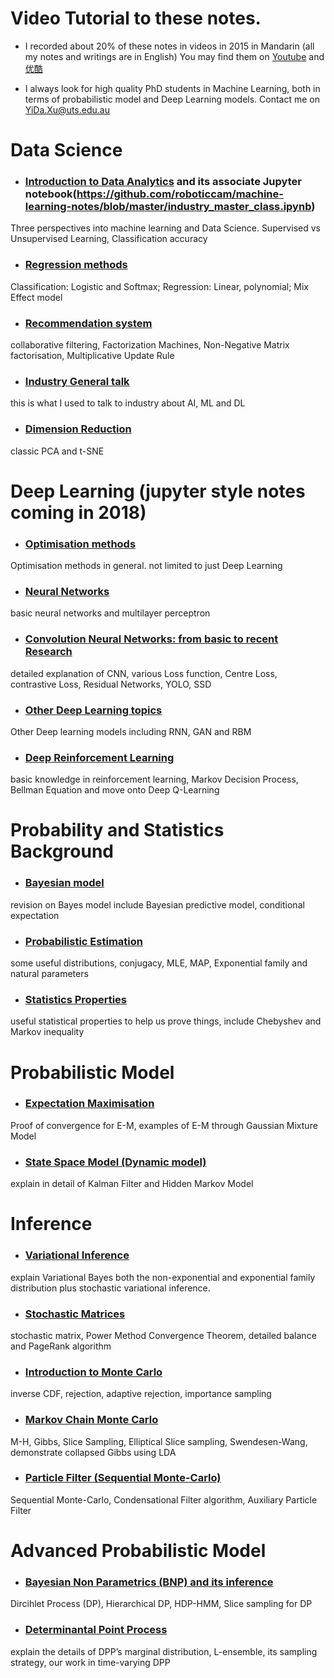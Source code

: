 # Video Tutorial to these notes.

* I recorded about 20% of these notes in videos in 2015 in Mandarin (all my notes and writings are in English) You may find them on [Youtube](https://www.youtube.com/channel/UConITmGn5PFr0hxTI2tWD4Q) and [优酷](http://i.youku.com/i/UMzIzNDgxNTg5Ng)

* I always look for high quality PhD students in Machine Learning, both in terms of probabilistic model and Deep Learning models. Contact me on YiDa.Xu@uts.edu.au


# Data Science

* ### [Introduction to Data Analytics](https://github.com/roboticcam/machine-learning-notes/blob/master/AI_and_machine_learning.pptx) and its associate Jupyter notebook(https://github.com/roboticcam/machine-learning-notes/blob/master/industry_master_class.ipynb) ###
Three perspectives into machine learning and Data Science. Supervised vs Unsupervised Learning, Classification accuracy


* ### [Regression methods](https://github.com/roboticcam/machine-learning-notes/blob/master/regression.pdf) ###
Classification: Logistic and Softmax; Regression: Linear, polynomial; Mix Effect model

* ### [Recommendation system](https://github.com/roboticcam/machine-learning-notes/blob/master/recommendation.pdf) ###
collaborative filtering, Factorization Machines, Non-Negative Matrix factorisation, Multiplicative Update Rule

* ### [Industry General talk](https://github.com/roboticcam/machine-learning-notes/blob/master/ai_ml_dl.pdf) ###
this is what I used to talk to industry about AI, ML and DL

* ### [Dimension Reduction](https://github.com/roboticcam/machine-learning-notes/blob/master/dimension_reduction.pdf) ###
classic PCA and t-SNE


# Deep Learning (jupyter style notes coming in 2018)

* ### [Optimisation methods](https://github.com/roboticcam/machine-learning-notes/blob/master/optimization.pdf) ###
Optimisation methods in general. not limited to just Deep Learning

* ### [Neural Networks](https://github.com/roboticcam/machine-learning-notes/blob/master/neural_networks.pdf) ###
basic neural networks and multilayer perceptron 

* ### [Convolution Neural Networks: from basic to recent Research](https://github.com/roboticcam/machine-learning-notes/blob/master/cnn_beyond.pdf) ###
detailed explanation of CNN, various Loss function, Centre Loss, contrastive Loss, Residual Networks, YOLO, SSD

* ### [Other Deep Learning topics](https://github.com/roboticcam/machine-learning-notes/blob/master/deep_learning.pdf) ###
Other Deep learning models including RNN, GAN and RBM

* ### [Deep Reinforcement Learning](https://github.com/roboticcam/machine-learning-notes/blob/master/dqn.pdf) ###
basic knowledge in reinforcement learning, Markov Decision Process, Bellman Equation and move onto Deep Q-Learning


# Probability and Statistics Background

* ### [Bayesian model](https://github.com/roboticcam/machine-learning-notes/blob/master/bayesian.pdf) ###
revision on Bayes model include Bayesian predictive model, conditional expectation

* ### [Probabilistic Estimation](https://github.com/roboticcam/machine-learning-notes/blob/master/probability.pdf) ###
some useful distributions, conjugacy, MLE, MAP, Exponential family and natural parameters

* ### [Statistics Properties](https://github.com/roboticcam/machine-learning-notes/blob/master/statistics.pdf) ###
useful statistical properties to help us prove things, include Chebyshev and Markov inequality


# Probabilistic Model

* ### [Expectation Maximisation](https://github.com/roboticcam/machine-learning-notes/blob/master/em.pdf) ###
Proof of convergence for E-M, examples of E-M through Gaussian Mixture Model

* ### [State Space Model (Dynamic model)](https://github.com/roboticcam/machine-learning-notes/blob/master/dynamic_model.pdf) ###
explain in detail of Kalman Filter and Hidden Markov Model


# Inference

* ### [Variational Inference](https://github.com/roboticcam/machine-learning-notes/blob/master/variational.pdf) ###
explain Variational Bayes both the non-exponential and exponential family distribution plus stochastic variational inference.


* ### [Stochastic Matrices](https://github.com/roboticcam/machine-learning-notes/blob/master/stochastic_matrices.pdf) ###
stochastic matrix, Power Method Convergence Theorem, detailed balance and PageRank algorithm


* ### [Introduction to Monte Carlo](https://github.com/roboticcam/machine-learning-notes/blob/master/introduction_monte_carlo.pdf) ###
inverse CDF, rejection, adaptive rejection, importance sampling


* ### [Markov Chain Monte Carlo](https://github.com/roboticcam/machine-learning-notes/blob/master/markov_chain_monte_carlo.pdf) ###
M-H, Gibbs, Slice Sampling, Elliptical Slice sampling, Swendesen-Wang, demonstrate collapsed Gibbs using LDA

* ### [Particle Filter (Sequential Monte-Carlo)](https://github.com/roboticcam/machine-learning-notes/blob/master/particle_filter.pdf) ###
Sequential Monte-Carlo, Condensational Filter algorithm, Auxiliary Particle Filter


# Advanced Probabilistic Model

* ### [Bayesian Non Parametrics (BNP) and its inference](https://github.com/roboticcam/machine-learning-notes/blob/master/non_parametrics.pdf) ###
Dircihlet Process (DP), Hierarchical DP, HDP-HMM, Slice sampling for DP 

* ### [Determinantal Point Process](https://github.com/roboticcam/machine-learning-notes/blob/master/dpp.pdf) ###
explain the details of DPP’s marginal distribution, L-ensemble, its sampling strategy, our work in time-varying DPP